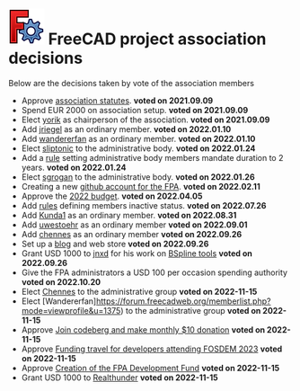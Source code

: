 # <img src="images/freecad.svg" style="zoom:50%;" /> FreeCAD project association decisions

Below are the decisions taken by vote of the association members

* Approve [association statutes](https://github.com/FreeCAD/FPA/blob/main/statutes.md). **voted on 2021.09.09**
* Spend EUR 2000 on association setup. **voted on 2021.09.09**
* Elect [yorik](https://forum.freecadweb.org/memberlist.php?mode=viewprofile&u=68) as chairperson of the association. **voted on 2021.09.09**
* Add [jriegel](https://forum.freecadweb.org/memberlist.php?mode=viewprofile&u=67) as an ordinary member. **voted on 2022.01.10**
* Add [wandererfan](https://forum.freecadweb.org/memberlist.php?mode=viewprofile&u=1375) as an ordinary member. **voted on 2022.01.10**
* Elect [sliptonic](https://forum.freecadweb.org/memberlist.php?mode=viewprofile&u=708) to the administrative body. **voted on 2022.01.24**
* Add a [rule](https://github.com/FreeCAD/FPA/commit/52718bb6f05553725e2fb47087a855052317ad49) setting administrative body members mandate duration to 2 years. **voted on 2022.01.24**
* Elect [sgrogan](https://forum.freecadweb.org/memberlist.php?mode=viewprofile&u=4252) to the administrative body. **voted on 2022.01.26**
* Creating a new [github account for the FPA](https://github.com/FreeCAD/FPA). **voted on 2022.02.11**
* Approve the [2022 budget](https://github.com/FreeCAD/FPA/blob/main/budgets/2022.md). **voted on 2022.04.05**
* Add [rules](https://github.com/FreeCAD/FPA/commit/e40eaeea0a3a665a6c8e6eb20a64bfc0e34ba121) defining members inactive status. **voted on 2022.07.26**
* Add [Kunda1](https://forum.freecadweb.org/memberlist.php?mode=viewprofile&u=12229) as an ordinary member. **voted on 2022.08.31**
* Add [uwestoehr](https://forum.freecadweb.org/memberlist.php?mode=viewprofile&u=23505) as an ordinary member **voted on 2022.09.01**
* Add [chennes](https://forum.freecadweb.org/memberlist.php?mode=viewprofile&u=11959) as an ordinary member **voted on 2022.09.26**
* Set up a [blog](https://blog.freecad.org) and web store **voted on 2022.09.26**
* Grant USD 1000 to [jnxd](https://forum.freecadweb.org/memberlist.php?mode=viewprofile&u=5734) for his work on [BSpline tools](https://forum.freecadweb.org/viewtopic.php?f=9&t=71130&p=628543) **voted on 2022.09.26**
* Give the FPA administrators a USD 100 per occasion spending authority **voted on 2022.10.20**
* Elect [Chennes](https://forum.freecadweb.org/memberlist.php?mode=viewprofile&u=11959) to the administrative group **voted on 2022-11-15**
* Elect [Wandererfan]https://forum.freecadweb.org/memberlist.php?mode=viewprofile&u=1375) to the administrative group **voted on 2022-11-15**
* Approve [Join codeberg and make monthly $10 donation](https://forum.freecadweb.org/viewtopic.php?f=43&t=71841) **voted on 2022-11-15**
* Approve [Funding travel for developers attending FOSDEM 2023](projects/FOSDEM_travel_grants.md) **voted on 2022-11-15**
* Approve [Creation of the FPA Development Fund](projects/FPADF_Announcement.md) **voted on 2022-11-15**
* Grant USD 1000 to [Realthunder](https://forum.freecadweb.org/memberlist.php?mode=viewprofile&u=12167) **voted on 2022-11-15**
